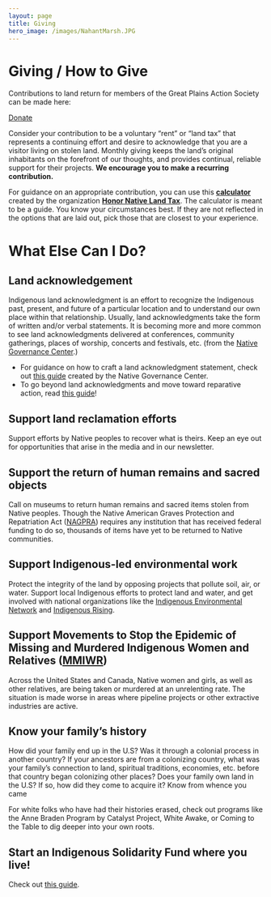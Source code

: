 ```yaml
---
layout: page
title: Giving
hero_image: /images/NahantMarsh.JPG
---
```


# Giving / How to Give

<div class="block">
  <p>Contributions to land return for members of the Great Plains Action Society can be made here:</p>
  <a class="button is-info" href="https://secure.actblue.com/donate/rematriatenow?refcode=hnlf">Donate</a>
</div>

Consider your contribution to be a voluntary “rent” or “land tax” that represents a continuing effort and desire to acknowledge that you are a visitor living on stolen land. Monthly giving keeps the land’s original inhabitants on the forefront of our thoughts, and provides continual, reliable support for their projects. **We encourage you to make a recurring contribution.** 

For guidance on an appropriate contribution, you can use this **[calculator][2]** created by the organization **[Honor Native Land Tax][3]**.  The calculator is meant to be a guide. You know your circumstances best. If they are not reflected in the options that are laid out, pick those that are closest to your experience. 

# What Else Can I Do?

## Land acknowledgement

Indigenous land acknowledgment is an effort to recognize the Indigenous past, present, and future of a particular location and to understand our own place within that relationship. Usually, land acknowledgments take the form of written and/or verbal statements. It is becoming more and more common to see land acknowledgments delivered at conferences, community gatherings, places of worship, concerts and festivals, etc. (from the [Native Governance Center][4].)

- For guidance on how to craft a land acknowledgment statement, check out [this guide][5] created by the Native Governance Center. 
- To go beyond land acknowledgments and move toward reparative action, read [this guide][6]!

## Support land reclamation efforts

Support efforts by Native peoples to recover what is theirs. Keep an eye out for opportunities that arise in the media and in our newsletter.

## Support the return of human remains and sacred objects

Call on museums to return human remains and sacred items stolen from Native peoples. Though the Native American Graves Protection and Repatriation Act ([NAGPRA][7]) requires any institution that has received federal funding to do so, thousands of items have yet to be returned to Native communities.

## Support Indigenous-led environmental work

Protect the integrity of the land by opposing projects that pollute soil, air, or water. Support local Indigenous efforts to protect land and water, and get involved with national organizations like the [Indigenous Environmental Network][8] and [Indigenous Rising][9]. 

## Support Movements to Stop the Epidemic of Missing and Murdered Indigenous Women and Relatives ([MMIWR][10])

Across the United States and Canada, Native women and girls, as well as other relatives, are being taken or murdered at an unrelenting rate. The situation is made worse in areas where pipeline projects or other extractive industries are active.  

## Know your family’s history

How did your family end up in the U.S? Was it through a colonial process in another country? If your ancestors are from a colonizing country, what was your family’s connection to land, spiritual traditions, economies, etc. before that country began colonizing other places? Does your family own land in the U.S? If so, how did they come to acquire it? Know from whence you came

For white folks who have had their histories erased, check out programs like the Anne Braden Program by Catalyst Project, White Awake, or Coming to the Table to dig deeper into your own roots.

## Start an Indigenous Solidarity Fund where you live! 

Check out [this guide][11].


[1]: https://secure.actblue.com/donate/rematriatenow?refcode=hnlf
[2]: https://www.honornativelandtax.org/contribute
[3]: https://www.honornativelandtax.org/
[4]: https://nativegov.org/news/beyond-land-acknowledgment-series/
[5]: https://nativegov.org/news/a-guide-to-indigenous-land-acknowledgment/ "NativeGov.org"
[6]: https://resourcegeneration.org/land-reparations-indigenous-solidarity-action-guide/ "Indigenous Solidarity Action Guide"
[7]: https://www.nps.gov/subjects/nagpra/index.htm
[8]: https://www.ienearth.org/
[9]: https://indigenousrising.org/
[10]: https://www.nativehope.org/missing-and-murdered-indigenous-women-mmiw\
[11]:https://sogoreate-landtrust.org/wp-content/uploads/2020/10/Resource-Guide-for-Indigenous-Solidarity-Funding-Projects-with-links.pdf
[GPAS]: https://secure.actblue.com/donate/greatplains
